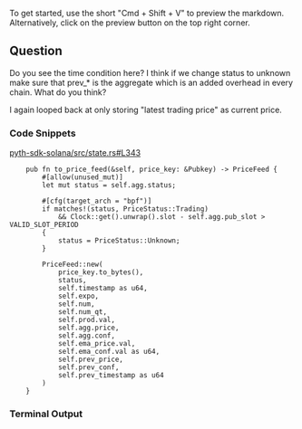 
To get started, use the short "Cmd + Shift + V" to preview the markdown. Alternatively, click on the preview button on the top right corner.

## Question 
Do you see the time condition here? 
I think if we change status to unknown make sure that prev_* is the aggregate which is an added overhead in every chain. What do you think?

I again looped back at only storing "latest trading price" as current price. 

### Code Snippets

[pyth-sdk-solana/src/state.rs#L343](pyth-sdk-solana/src/state.rs#L343)	
````
    pub fn to_price_feed(&self, price_key: &Pubkey) -> PriceFeed {
        #[allow(unused_mut)]
        let mut status = self.agg.status;

        #[cfg(target_arch = "bpf")]
        if matches!(status, PriceStatus::Trading)
            && Clock::get().unwrap().slot - self.agg.pub_slot > VALID_SLOT_PERIOD
        {
            status = PriceStatus::Unknown;
        }

        PriceFeed::new(
            price_key.to_bytes(),
            status,
            self.timestamp as u64,
            self.expo,
            self.num,
            self.num_qt,
            self.prod.val,
            self.agg.price,
            self.agg.conf,
            self.ema_price.val,
            self.ema_conf.val as u64,
            self.prev_price,
            self.prev_conf,
            self.prev_timestamp as u64
        )
    }

````

### Terminal Output
````

````
	